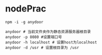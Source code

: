 # nodePrac

```
npm -i -g anydoor
```

```
anydoor # 当前文件夹作为静态资源服务器根目录
anydoor -p 8080 #设置端口号
anydoor -h localhost # 设置host为localhost
anydoor -d /usr # 设置根目录为 /usr
```